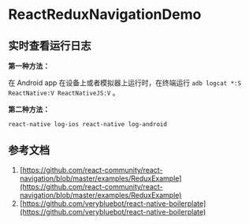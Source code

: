 # ReactReduxNavigationDemo

## 实时查看运行日志

**第一种方法：**

在 Android app 在设备上或者模拟器上运行时，在终端运行 `adb logcat *:S
ReactNative:V ReactNativeJS:V` 。

**第二种方法：**

```shell
react-native log-ios react-native log-android
```

## 参考文档

1. [https://github.com/react-community/react-navigation/blob/master/examples/ReduxExample](https://github.com/react-community/react-navigation/blob/master/examples/ReduxExample)
2. [https://github.com/verybluebot/react-native-boilerplate](https://github.com/verybluebot/react-native-boilerplate)
